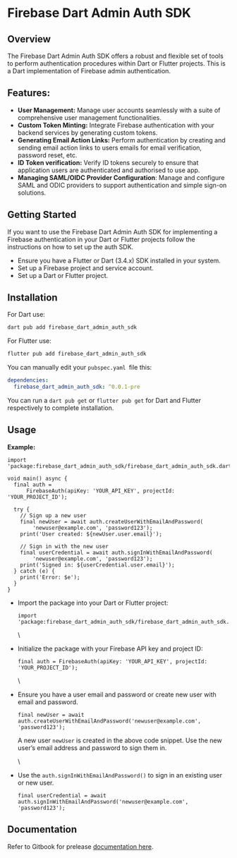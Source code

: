 # Firebase Dart Admin Auth SDK

## Overview

The Firebase Dart Admin Auth SDK offers a robust and flexible set of tools to perform authentication procedures within Dart or Flutter projects. This is a Dart implementation of Firebase admin authentication.

## Features:

* **User Management:** Manage user accounts seamlessly with a suite of comprehensive user management functionalities.
* **Custom Token Minting:** Integrate Firebase authentication with your backend services by generating custom tokens.
* **Generating Email Action Links:** Perform authentication by creating and sending email action links to users emails for email verification, password reset, etc.
* **ID Token verification:** Verify ID tokens securely to ensure that application users are authenticated and authorised to use app.
* **Managing SAML/OIDC Provider Configuration**: Manage and configure SAML and ODIC providers to support authentication and simple sign-on solutions.

## Getting Started

If you want to use the Firebase Dart Admin Auth SDK for implementing a Firebase authentication in your Dart or Flutter projects follow the instructions on how to set up the auth SDK.

* Ensure you have a Flutter or Dart (3.4.x) SDK installed in your system.
* Set up a Firebase project and service account.
* Set up a Dart or Flutter project.

## Installation

For Dart use:

```bash
dart pub add firebase_dart_admin_auth_sdk
```


For Flutter use:

```javascript
flutter pub add firebase_dart_admin_auth_sdk
```


You can manually edit your `pubspec.yaml `file this:

```yaml
dependencies:
  firebase_dart_admin_auth_sdk: ^0.0.1-pre
```

You can run a `dart pub get` or `flutter pub get` for Dart and Flutter respectively to complete installation.

## Usage

**Example:**

```
import 'package:firebase_dart_admin_auth_sdk/firebase_dart_admin_auth_sdk.dart';

void main() async {
  final auth =
      FirebaseAuth(apiKey: 'YOUR_API_KEY', projectId: 'YOUR_PROJECT_ID');

  try {
    // Sign up a new user
    final newUser = await auth.createUserWithEmailAndPassword(
        'newuser@example.com', 'password123');
    print('User created: ${newUser.user.email}');

    // Sign in with the new user
    final userCredential = await auth.signInWithEmailAndPassword(
        'newuser@example.com', 'password123');
    print('Signed in: ${userCredential.user.email}');
  } catch (e) {
    print('Error: $e');
  }
}
```


* Import the package into your Dart or Flutter project:

  ```
  import 'package:firebase_dart_admin_auth_sdk/firebase_dart_admin_auth_sdk.dart';
  ```

  \
* Initialize the package with your Firebase API key and project ID:

  ```
  final auth = FirebaseAuth(apiKey: 'YOUR_API_KEY', projectId: 'YOUR_PROJECT_ID');
  ```

  \
* Ensure you have a user email and password or create new user with email and password.

  ```
  final newUser = await auth.createUserWithEmailAndPassword('newuser@example.com', 'password123');
  ```

  A new user `newUser` is created in the above code snippet. Use the new user’s email address and password to sign them in.

  \
* Use the `auth.signInWithEmailAndPassword()` to sign in an existing user or new user.

  ```
  final userCredential = await auth.signInWithEmailAndPassword('newuser@example.com', 'password123');
  ```


## Documentation

Refer to Gitbook for prelease [documentation here](https://aortem.gitbook.io/firebase-dart-auth-admin-sdk/).